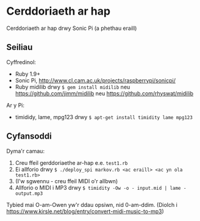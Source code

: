 # Cerddoriaeth ar hap

Cerddoriaeth ar hap drwy Sonic Pi (a phethau eraill)

## Seiliau
Cyffredinol:
* Ruby 1.9+
* Sonic Pi, http://www.cl.cam.ac.uk/projects/raspberrypi/sonicpi/
* Ruby midilib drwy `$ gem install midilib`
 neu https://github.com/jimm/midilib
 neu https://github.com/rhyswat/midilib

Ar y Pi:
* timididy, lame, mpg123 drwy `$ apt-get install timidity lame mpg123`

## Cyfansoddi
Dyma'r camau:

1. Creu ffeil gerddoriaethe ar-hap e.e. `test1.rb`
2. Ei allforio drwy `$ ./deploy_spi markov.rb <ac eraill> <ac yn ola test1.rb>`
3. (I'w sgwennu - creu ffeil MIDI o'r allbwn)
4. Allforio o MIDI i MP3 drwy `$ timidity -Ow -o - input.mid | lame - output.mp3`

Tybied mai O-am-Owen yw'r ddau opsiwn, nid 0-am-ddim.
(Diolch i https://www.kirsle.net/blog/entry/convert-midi-music-to-mp3)
